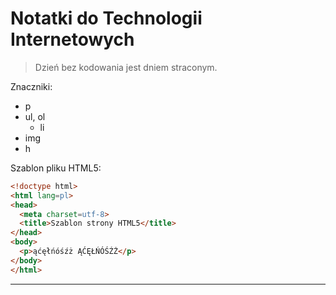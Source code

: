 # Notatki do Technologii Internetowych

> Dzień bez kodowania jest dniem straconym.

Znaczniki:

* p
* ul, ol
  * li
* img
* h

Szablon pliku HTML5:
```html
<!doctype html>
<html lang=pl>
<head>
  <meta charset=utf-8>
  <title>Szablon strony HTML5</title>
</head>
<body>
  <p>ąćęłńóśźż ĄĆĘŁŃÓŚŹŻ</p>
</body>
</html>
```
***
